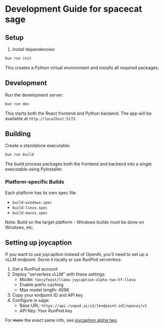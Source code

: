 # Development Guide for spacecat sage

## Setup

1. Install dependencies:
```bash
bun run init
```

This creates a Python virtual environment and installs all required packages.

## Development

Run the development server:
```bash
bun run dev
```

This starts both the React frontend and Python backend. The app will be available at `http://localhost:5173`.

## Building

Create a standalone executable:
```bash
bun run build
```

The build process packages both the frontend and backend into a single executable using PyInstaller.

### Platform-specific Builds

Each platform has its own spec file:
- `build-windows.spec`
- `build-linux.spec`
- `build-macos.spec`

Note: Build on the target platform - Windows builds must be done on Windows, etc.

## Setting up joycaption

If you want to use joycaption instead of OpenAI, you'll need to set up a vLLM endpoint. Serve it locally or use RunPod serverless:

1. Get a RunPod account
2. Deploy "serverless vLLM" with these settings:
   - Model: `fancyfeast/llama-joycaption-alpha-two-hf-llava`
   - Enable prefix caching
   - Max model length: 4096
3. Copy your endpoint ID and API key
4. Configure in sage:
   - Base URL: `https://api.runpod.ai/v2/[endpoint-id]/openai/v1`
   - API Key: Your RunPod key

For ~~more~~ the exact same info, see [joycaption alpha two](joycaption-alpha-two.md).
